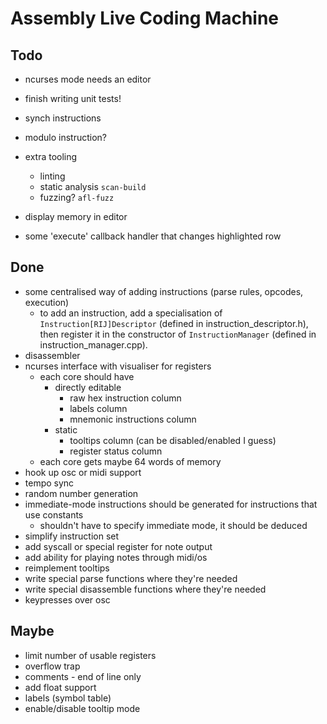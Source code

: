Assembly Live Coding Machine
============================

Todo
----

* ncurses mode needs an editor

* finish writing unit tests!

* synch instructions
* modulo instruction?

* extra tooling
    * linting
    * static analysis `scan-build`
    * fuzzing? `afl-fuzz`

* display memory in editor

* some 'execute' callback handler that changes highlighted row

Done
----

* some centralised way of adding instructions (parse rules, opcodes, execution)
    * to add an instruction, add a specialisation of
      `Instruction[RIJ]Descriptor` (defined in instruction_descriptor.h), then
      register it in the constructor of `InstructionManager` (defined in
      instruction_manager.cpp).
* disassembler
* ncurses interface with visualiser for registers
    * each core should have
        * directly editable
            * raw hex instruction column
            * labels column
            * mnemonic instructions column
        * static
            * tooltips column (can be disabled/enabled I guess)
            * register status column
    * each core gets maybe 64 words of memory
* hook up osc or midi support
* tempo sync
* random number generation
* immediate-mode instructions should be generated for instructions that use
  constants
    * shouldn't have to specify immediate mode, it should be deduced
* simplify instruction set
* add syscall or special register for note output
* add ability for playing notes through midi/os
* reimplement tooltips
* write special parse functions where they're needed
* write special disassemble functions where they're needed
* keypresses over osc

Maybe
-----

* limit number of usable registers
* overflow trap
* comments - end of line only
* add float support
* labels (symbol table)
* enable/disable tooltip mode


